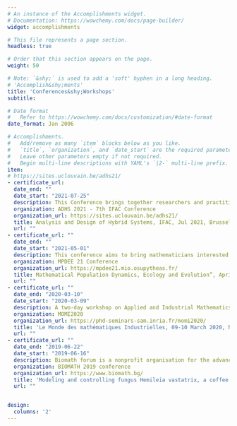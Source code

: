 ```yaml
---
# An instance of the Accomplishments widget.
# Documentation: https://wowchemy.com/docs/page-builder/
widget: accomplishments

# This file represents a page section.
headless: true

# Order that this section appears on the page.
weight: 50

# Note: `&shy;` is used to add a 'soft' hyphen in a long heading.
# 'Accomplish&shy;ments'
title: 'Conferences&shy;Workshops'  
subtitle:

# Date format
#   Refer to https://wowchemy.com/docs/customization/#date-format
date_format: Jan 2006

# Accomplishments.
#   Add/remove as many `item` blocks below as you like.
#   `title`, `organization`, and `date_start` are the required parameters.
#   Leave other parameters empty if not required.
#   Begin multi-line descriptions with YAML's `|2-` multi-line prefix.
item:
# https://sites.uclouvain.be/adhs21/
- certificate_url: 
  date_end: ""
  date_start: "2021-07-25"
  description: This Conference brings together researchers and practitioners in the area of hybrid systems, with backgrounds in control, computer science, and operations research, to provide a forum for discussing and presenting recent results in the fields of hybrid and cyber-physical systems.
  organization: ADHS 2021 - 7th IFAC Conference 
  organization_url: https://sites.uclouvain.be/adhs21/
  title: Analysis and Design of Hybrid Systems, IFAC, Jul 2021, Brussels, Belgium.
  url: ""
- certificate_url: ""
  date_end: ""
  date_start: "2021-05-01"
  description: This conference aims to bring mathematicians interested in applications in ecology and evolution together.
  organization: MPDEE 21 Conference
  organization_url: https://mpdee21.mio.osupytheas.fr/
  title: Mathematical Population Dynamics, Ecology and Evolution”, April 2021, Marseille, France
  url: ""
- certificate_url: ""
  date_end: "2020-03-10"
  date_start: "2020-03-09"
  description: A two-day workshop on Applied and Industrial Mathematics. The goal of MOMI2020 is to allow young researchers to discover the link between the industrial world and applied mathematics and familiarize themselves with such approaches and related companies.
  organization: MOMI2020
  organization_url: https://phd-seminars-sam.inria.fr/momi2020/
  title: 'Le Monde des mathématiques Industrielles, 09-10 March 2020, Nice, France.'
  url: ""
- certificate_url: ""
  date_end: "2019-06-22"
  date_start: "2019-06-16"
  description: Biomath forum is a nonprofit organisation for the advance of biomathematical science and innovation worldwide. Journal "BIOMATH" is a new publication in mathematical and computational biology.
  organization: BIOMATH 2019 conference
  organization_url: https://www.biomath.bg/
  title: 'Modeling and controlling fungus Hemileia vastatrix, a coffee pest, 16-22 June 2019, Będlewo, Poland'
  url: ""


design:
  columns: '2' 
---
```

